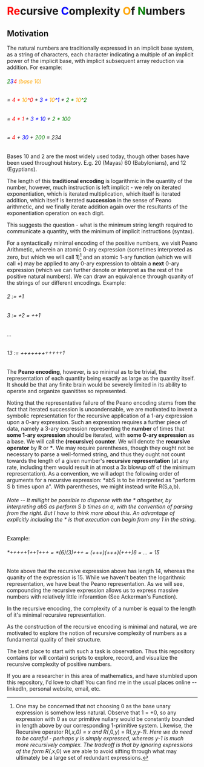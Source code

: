 # <span style="color:red;">R</span><span style="color:red;">e</span>cursive <span style="color:blue;">C</span>omplexity <span style="color:orange;">O</span>f <span style="color:green;">N</span>umbers

## Motivation

The natural numbers are traditionally expressed in an implicit base system, as a string of characters, each character indicating a multiple of an implicit power of the implicit base, with implicit subsequent array reduction via addition. For example:

###### <span style="color:green;">2</span><span style="color:blue;">3</span><span style="color:red;">4</span> <span style="color:orange;">(base 10)
###### = <span style="color:red;">4 * <span style="color:orange;">10</span>^0</span> + <span style="color:blue;">3 * <span style="color:orange;">10</span>^1</span> + <span style="color:green;">2 * <span style="color:orange;">10</span>^2</span> 
###### = <span style="color:red;">4 * 1</span> + <span style="color:blue;">3 * 10</span> + <span style="color:green;">2 * 100</span>
###### = <span style="color:red;">4</span> + <span style="color:blue;">30</span> + <span style="color:green;">200</span> = 234

Bases 10 and 2 are the most widely used today, though other bases have been used throughout history. E.g. 20 (Mayas) 60 (Babylonians), and 12 (Egyptians).

The length of this <b>traditional encoding</b> is logarithmic in the quantity of the number, however, much instruction is left implicit - we rely on iterated exponentiation, which is iterated multiplication, which itself is iterated addition, which itself is iterated <b>succession</b> in the sense of Peano arithmetic, and we finally iterate addition again over the resultants of the exponentiation operation on each digit.

This suggests the question - what is the minimum string length required to communicate a quantity, with the minimum of implicit instructions (syntax).

For a syntactically minimal encoding of the positive numbers, we visit Peano Arithmetic, wherein an atomic 0-ary expression (sometimes interpreted as zero, but which we will call <b>1</b>)[^1] and an atomic 1-ary function (which we will call <b>+</b>) may be applied to any 0-ary expression to obtain a <b>next</b> 0-ary expression (which we can further denote or interpret as the rest of the positive natural numbers). We can draw an equivalence through quanity of the strings of our different encodings. Example:

[^1]: One may be concerned that not choosing 0 as the base unary expression is somehow less natural. Observe that 1 = +0, so any expression with 0 as our primitive nullary would be constantly bounded in length above by our corresponding 1-primitive system. Likewise, the Recursive operator R(*,x,0) = x and R(*,0,y) = R(*,y,y-1). Here we <em>do</em> need to be careful - perhaps y is simply expressed, whereas y-1 is much more recursively complex. The tradeoff is that by ignoring expressions of the form R(*,x,0) we are able to avoid sifting through what may ultimately be a large set of redundant expressions. 

###### 2 := +1
###### 3 := +2 = ++1
###### ...
###### 13 := ++++++++++++1

The <b>Peano encoding</b>, however, is so minimal as to be trivial, the representation of each quantity being exactly as large as the quantity itself. It should be that any finite brain would be severely limited in its ability to operate and organize quanitites so represented.

Noting that the representative failure of the Peano encoding stems from the fact that iterated succession is uncondensable, we are motivated to invent a symbolic representation for the recursive application of a 1-ary expression upon a 0-ary expression. Such an expression requires a further piece of data, namely a 3-ary expression representing the <b>number</b> of times that <b>some 1-ary expression</b> should be iterated, with <b>some 0-ary expression</b> as a base. We will call the <b>(recursive) counter</b>. We will denote the <b>recursive operator</b> by <b>R</b> or <b>*</b>. We may require parentheses, though they ought not be necessary to parse a well-formed string, and thus they ought not count towards the length of a given number's <b>recursive representation</b> (at any rate, including them would result in at most a 3x blowup off of the minimum representation). As a convention, we will adopt the following order of arguments for a recursive expression: *abS is to be interpreted as "perform S b times upon a". With parentheses, we might instead write R(S,a,b).

###### Note -- It miiiight be possible to dispense with the * altogether, by interpreting abS as perform S b times on a, with the convention of parsing from the right. But I have to think more about this. An advantage of explicitly including the * is that execution can begin from any 1 in the string.

Example:
###### *+++++1++1+++ = *(6)(3)+++ = (+++)(+++)(+++)6 = ... = 15

Note above that the recursive expression above has length 14, whereas the quanity of the expression is 15. While we haven't beaten the logarithmic representation, we have beat the Peano representation. As we will see, compounding the recursive expression allows us to express massive numbers with relatively little inforamtion (See Ackerman's Function).

In the recursive encoding, the complexity of a number is equal to the length of it's minimal recursive representation.

As the construction of the recursive encoding is minimal and natural, we are motivated to explore the notion of recursive complexity of numbers as a fundamental quality of their structure.

The best place to start with such a task is observation. Thus this repository contains (or will contain) scripts to explore, record, and visualize the recursive complexity of positive numbers.

If you are a researcher in this area of mathematics, and have stumbled upon this repository, I'd love to chat! You can find me in the usual places online -- linkedIn, personal website, email, etc.